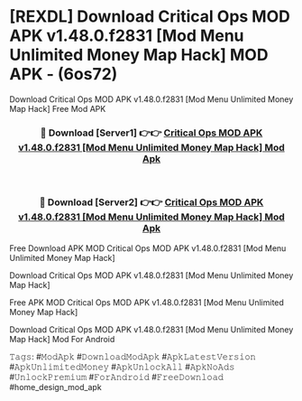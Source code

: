 # [REXDL] Download Critical Ops MOD APK v1.48.0.f2831 [Mod Menu Unlimited Money Map Hack] MOD APK - (6os72)
Download Critical Ops MOD APK v1.48.0.f2831 [Mod Menu Unlimited Money Map Hack] Free Mod APK

<div align="center">
<h3>🔴 Download [Server1] 👉👉 <a href="https://apk-comot.site?title=Critical_Ops_MOD_APK_v1.48.0.f2831_[Mod_Menu_Unlimited_Money_Map_Hack]">Critical Ops MOD APK v1.48.0.f2831 [Mod Menu Unlimited Money Map Hack] Mod Apk</a></h3><br>

<h3>🔴 Download [Server2] 👉👉 <a href="https://apk-comot.site?title=Critical_Ops_MOD_APK_v1.48.0.f2831_[Mod_Menu_Unlimited_Money_Map_Hack]">Critical Ops MOD APK v1.48.0.f2831 [Mod Menu Unlimited Money Map Hack] Mod Apk</a></h3>
</div>


Free Download APK MOD Critical Ops MOD APK v1.48.0.f2831 [Mod Menu Unlimited Money Map Hack]

Download Critical Ops MOD APK v1.48.0.f2831 [Mod Menu Unlimited Money Map Hack] 

Free APK MOD Critical Ops MOD APK v1.48.0.f2831 [Mod Menu Unlimited Money Map Hack] 

Download Critical Ops MOD APK v1.48.0.f2831 [Mod Menu Unlimited Money Map Hack] Mod For Android

𝚃𝚊𝚐𝚜: #𝙼𝚘𝚍𝙰𝚙𝚔 #𝙳𝚘𝚠𝚗𝚕𝚘𝚊𝚍𝙼𝚘𝚍𝙰𝚙𝚔 #𝙰𝚙𝚔𝙻𝚊𝚝𝚎𝚜𝚝𝚅𝚎𝚛𝚜𝚒𝚘𝚗 #𝙰𝚙𝚔𝚄𝚗𝚕𝚒𝚖𝚒𝚝𝚎𝚍𝙼𝚘𝚗𝚎𝚢 #𝙰𝚙𝚔𝚄𝚗𝚕𝚘𝚌𝚔𝙰𝚕𝚕 #𝙰𝚙𝚔𝙽𝚘𝙰𝚍𝚜 #𝚄𝚗𝚕𝚘𝚌𝚔𝙿𝚛𝚎𝚖𝚒𝚞𝚖 #𝙵𝚘𝚛𝙰𝚗𝚍𝚛𝚘𝚒𝚍 #𝙵𝚛𝚎𝚎𝙳𝚘𝚠𝚗𝚕𝚘𝚊𝚍 #home_design_mod_apk
